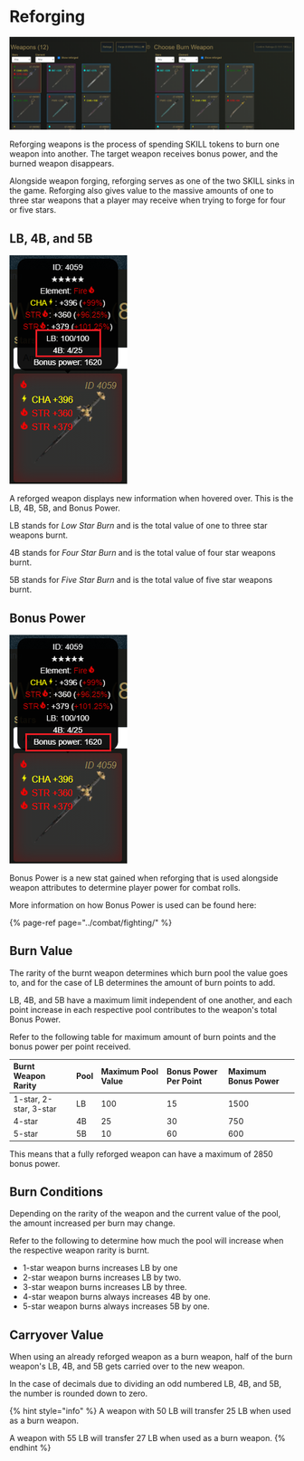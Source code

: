 # Reforging

![](../.gitbook/assets/reforge.png)

Reforging weapons is the process of spending SKILL tokens to burn one weapon into another. The target weapon receives bonus power, and the burned weapon disappears.

Alongside weapon forging, reforging serves as one of the two SKILL sinks in the game. Reforging also gives value to the massive amounts of one to three star weapons that a player may receive when trying to forge for four or five stars.

## LB, 4B, and 5B

![](../.gitbook/assets/reforge-lb-4b-5b.png)

A reforged weapon displays new information when hovered over. This is the LB, 4B, 5B, and Bonus Power.

LB stands for _Low Star Burn_ and is the total value of one to three star weapons burnt.

4B stands for _Four Star Burn_ and is the total value of four star weapons burnt.

5B stands for _Five Star Burn_ and is the total value of five star weapons burnt.

## Bonus Power

![](../.gitbook/assets/reforge-bonus-power.png)

Bonus Power is a new stat gained when reforging that is used alongside weapon attributes to determine player power for combat rolls.

More information on how Bonus Power is used can be found here:

{% page-ref page="../combat/fighting/" %}

## Burn Value

The rarity of the burnt weapon determines which burn pool the value goes to, and for the case of LB determines the amount of burn points to add.

LB, 4B, and 5B have a maximum limit independent of one another, and each point increase in each respective pool contributes to the weapon's total Bonus Power.

Refer to the following table for maximum amount of burn points and the bonus power per point received.

| Burnt Weapon Rarity | Pool | Maximum Pool Value | Bonus Power Per Point | Maximum Bonus Power |
| :--- | :--- | :--- | :--- | :--- |
| 1-star, 2-star, 3-star | LB | 100 | 15 | 1500 |
| 4-star | 4B | 25 | 30 | 750 |
| 5-star | 5B | 10 | 60 | 600 |

This means that a fully reforged weapon can have a maximum of 2850 bonus power.

## Burn Conditions

Depending on the rarity of the weapon and the current value of the pool, the amount increased per burn may change.

Refer to the following to determine how much the pool will increase when the respective weapon rarity is burnt.

* 1-star weapon burns increases LB by one
* 2-star weapon burns increases LB by two.
* 3-star weapon burns increases LB by three.
* 4-star weapon burns always increases 4B by one.
* 5-star weapon burns always increases 5B by one.

## Carryover Value

When using an already reforged weapon as a burn weapon, half of the burn weapon's LB, 4B, and 5B gets carried over to the new weapon.

In the case of decimals due to dividing an odd numbered LB, 4B, and 5B, the number is rounded down to zero.

{% hint style="info" %}
A weapon with 50 LB will transfer 25 LB when used as a burn weapon.

A weapon with 55 LB will transfer 27 LB when used as a burn weapon.
{% endhint %}


